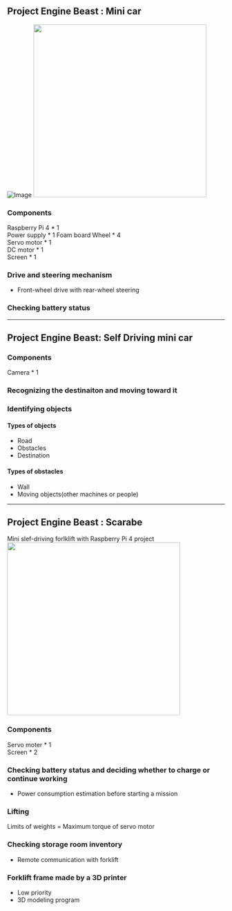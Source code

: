 ## Project Engine Beast : Mini car  
![Image](https://github.com/user-attachments/assets/fe6cd509-f890-4eaa-bd6b-735cbe16e151)
<img src="https://github.com/user-attachments/assets/fe6cd509-f890-4eaa-bd6b-735cbe16e151" width="400"/>

### Components
Raspberry Pi 4 * 1  
Power supply * 1
Foam board
Wheel * 4  
Servo motor * 1  
DC motor * 1  
Screen * 1 

### Drive and steering mechanism  
- Front-wheel drive with rear-wheel steering

### Checking battery status

---
## Project Engine Beast: Self Driving mini car
### Components
Camera * 1

### Recognizing the destinaiton and moving toward it

### Identifying objects
#### Types of objects
- Road
- Obstacles
- Destination

#### Types of obstacles
- Wall
- Moving objects(other machines or people)

---
## Project Engine Beast : Scarabe
Mini slef-driving forlklift with Raspberry Pi 4 project  
<img src="https://github.com/user-attachments/assets/82ddc067-4ce6-4fbc-92a6-cabd09e720dd" width="400"/>

### Components
Servo moter * 1   
Screen * 2  

### Checking battery status and deciding whether to charge or continue working
- Power consumption estimation before starting a mission

### Lifting
Limits of weights = Maximum torque of servo motor  

### Checking storage room inventory
- Remote communication with forklift

### Forklift frame made by a 3D printer
- Low priority
- 3D modeling program
